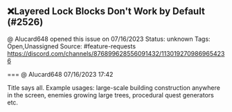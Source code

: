## ❌Layered Lock Blocks Don't Work by Default (#2526)
@ Alucard648 opened this issue on 07/16/2023
Status: unknown
Tags: Open,Unassigned
Source: #feature-requests https://discord.com/channels/876899628556091432/1130192709869654236


=== @ Alucard648 07/16/2023 17:42

Title says all. 
Example usages: large-scale building construction anywhere in the screen, enemies growing large trees, procedural quest generators etc.
